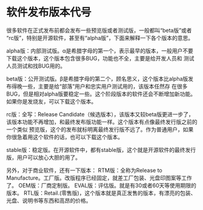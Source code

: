 # 软件发布版本代号

很多软件在正式发布前都会发布一些预览版或者测试版，一般都叫“beta版”或者 “rc版”，特别是开源软件，甚至有“alpha版”，下面来解释一下各个版本的意思。

alpha版：内部测试版。α是希腊字母的第一个，表示最早的版本，一般用户不要下载这个版本，这个版本包含很多BUG，功能也不全，主要是给开发人员和 测试人员测试和找BUG用的。

beta版：公开测试版。β是希腊字母的第二个，顾名思义，这个版本比alpha版发布得晚一些，主要是给“部落”用户和忠实用户测试用的，该版本任然存 在很多BUG，但是相对alpha版要稳定一些。这个阶段版本的软件还会不断增加新功能。如果你是发烧友，可以下载这个版本。

rc版：全写：Release Candidate（候选版本），该版本又较beta版更进一步了，该版本功能不再增加，和最终发布版功能一样。这个版本有点像最终发行版之前的一个类似 预览版，这个的发布就标明离最终发行版不远了。作为普通用户，如果你很急着用这个软件的话，也可以下载这个版本。

stable版：稳定版。在开源软件中，都有stable版，这个就是开源软件的最终发行版，用户可以放心大胆的用了。

另外，对于商业软件，还有一下版本：
RTM版：全称为Release to Manufacture。工厂版。改版程序已经固定，就差工厂包装、光盘印图案等工作了。
OEM版：厂商定制版。
EVAL版：评估版。就是有30或者60天等使用期限的版本。
RTL版：Retail.(零售版)，这个版本就是真正发售的版本，有漂亮的包装、光盘、说明书等东西和高昂的价格。

